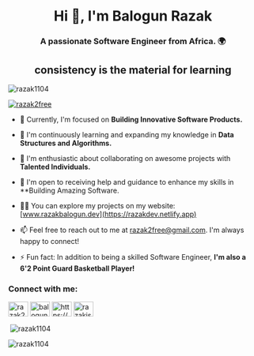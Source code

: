<h1 align="center">Hi 👋, I'm Balogun Razak</h1>
<h3 align="center">A passionate Software Engineer from Africa. 🌍</h3>
<h2 align="center">consistency is the material for learning </h2>

<p align="left"> <img src="https://komarev.com/ghpvc/?username=razak1104&label=Profile%20views&color=0e75b6&style=flat" alt="razak1104" /> </p>

<p align="left"> <a href="https://twitter.com/razak2free" target="blank"><img src="https://img.shields.io/twitter/follow/razak2free?logo=twitter&style=for-the-badge" alt="razak2free" /></a> </p>

- 🔭 Currently, I'm focused on **Building Innovative Software Products.**

- 🌱 I'm continuously learning and expanding my knowledge in **Data Structures and Algorithms.**

- 👯 I'm enthusiastic about collaborating on awesome projects with **Talented Individuals.**

- 🤝  I'm open to receiving help and guidance to enhance my skills in **Building Amazing Software.

- 👨‍💻 You can explore my projects on my website: [www.razakbalogun.dev](https://razakdev.netlify.app)

- 📫 Feel free to reach out to me at razak2free@gmail.com. I'm always happy to connect!

- ⚡ Fun fact: In addition to being a skilled Software Engineer, **I'm also a 6'2 Point Guard Basketball Player!**

<h3 align="left">Connect with me:</h3>
<p align="left">
<a href="https://twitter.com/razak2free" target="blank"><img align="center" src="https://raw.githubusercontent.com/rahuldkjain/github-profile-readme-generator/master/src/images/icons/Social/twitter.svg" alt="razak2free" height="30" width="40" /></a>
<a href="https://linkedin.com/in/balogun razak" target="blank"><img align="center" src="https://raw.githubusercontent.com/rahuldkjain/github-profile-readme-generator/master/src/images/icons/Social/linked-in-alt.svg" alt="balogun razak" height="30" width="40" /></a>
<a href="https://stackoverflow.com/users/https://stackoverflow.com/users/14253434/balogun-razak" target="blank"><img align="center" src="https://raw.githubusercontent.com/rahuldkjain/github-profile-readme-generator/master/src/images/icons/Social/stack-overflow.svg" alt="https://stackoverflow.com/users/14253434/balogun-razak" height="30" width="40" /></a>
<a href="https://instagram.com/razakisthenamea" target="blank"><img align="center" src="https://raw.githubusercontent.com/rahuldkjain/github-profile-readme-generator/master/src/images/icons/Social/instagram.svg" alt="razakisthenamea" height="30" width="40" /></a>
</p>


<p>&nbsp;<img align="center" src="https://github-readme-stats.vercel.app/api?username=razak1104&show_icons=true&locale=en" alt="razak1104" /></p>

<p><img align="center" src="https://github-readme-streak-stats.herokuapp.com/?user=razak1104&" alt="razak1104" /></p>

